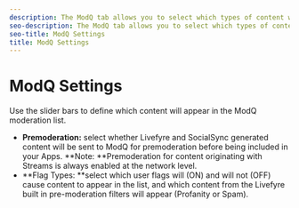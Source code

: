 ```yaml
---
description: The ModQ tab allows you to select which types of content will appear in your ModQ.
seo-description: The ModQ tab allows you to select which types of content will appear in your ModQ.
seo-title: ModQ Settings
title: ModQ Settings
---
```


# ModQ Settings

Use the slider bars to define which content will appear in the ModQ moderation list.

* **Premoderation:** select whether Livefyre and SocialSync generated content will be sent to ModQ for premoderation before being included in your Apps. **Note: **Premoderation for content originating with Streams is always enabled at the network level.
* **Flag Types: **select which user flags will (ON) and will not (OFF) cause content to appear in the list, and which content from the Livefyre built in pre-moderation filters will appear (Profanity or Spam).
